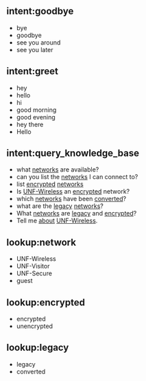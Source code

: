 ## intent:goodbye
- bye
- goodbye
- see you around
- see you later

## intent:greet
- hey
- hello
- hi
- good morning
- good evening
- hey there
- Hello

## intent:query_knowledge_base
- what [networks](object_type:network) are available?
- can you list the [networks](object_type:network) I can connect to?
- list [encrypted](encrypted) [networks](object_type:network)
- Is [UNF-Wireless](network) an [encrypted](attribute:encrypted) network?
- which [networks](object_type:network) have been [converted](legacy)?
- what are the [legacy](legacy) [networks](object_type:network)?
- What [networks](object_type:network) are [legacy](legacy) and [encrypted](encrypted)?
- Tell me [about](attribute:about) [UNF-Wireless](network).

## lookup:network
- UNF-Wireless
- UNF-Visitor
- UNF-Secure
- guest

## lookup:encrypted
- encrypted
- unencrypted

## lookup:legacy
- legacy
- converted

